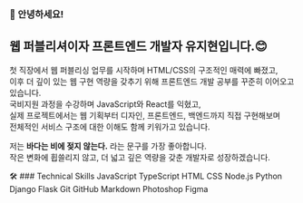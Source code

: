 ### 👋 안녕하세요!  
<h2>웹 퍼블리셔이자 프론트엔드 개발자 유지현입니다.😊</h2>

첫 직장에서 웹 퍼블리싱 업무를 시작하며 HTML/CSS의 구조적인 매력에 빠졌고,  
이후 더 깊이 있는 웹 구현 역량을 갖추기 위해 프론트엔드 개발 공부를 꾸준히 이어오고 있습니다.  
국비지원 과정을 수강하며 JavaScript와 React를 익혔고,  
실제 프로젝트에서는 웹 기획부터 디자인, 프론트엔드, 백엔드까지 직접 구현해보며  
전체적인 서비스 구조에 대한 이해도 함께 키워가고 있습니다.

저는 **바다는 비에 젖지 않는다.** 라는 문구를 가장 좋아합니다. <br/>
작은 변화에 휩쓸리지 않고, 더 넓고 깊은 역량을 갖춘 개발자로 성장하겠습니다.

🛠  ### Technical Skills
JavaScript  TypeScript  HTML  CSS 
Node.js  Python  Django  Flask 
Git  GitHub  Markdown  Photoshop  Figma 
